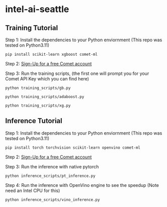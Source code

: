 # intel-ai-seattle

## Training Tutorial 

Step 1: Install the dependencies to your Python enviornment (This repo was tested on Python3.11)

```console
pip install scikit-learn xgboost comet-ml
```

Step 2: [Sign-Up for a free Comet account](https://www.comet.com/signup?utm_source=intel_ai_dev_summit&utm_medium=github&utm_content=readme)

Step 3: Run the training scripts, (the first one will prompt you for your Comet API Key which you can find here)

```console
python training_scripts/gb.py
```
```console
python training_scripts/adaboost.py
```
```console
python training_scripts/xg.py
```

## Inference Tutorial 

Step 1: Install the dependencies to your Python enviornment (This repo was tested on Python3.11)

```console
pip install torch torchvision scikit-learn openvino comet-ml
```

Step 2: [Sign-Up for a free Comet account](https://www.comet.com/signup?utm_source=intel_ai_dev_summit&utm_medium=github&utm_content=readme)

Step 3: Run the inference with native pytorch

```console
python inference_scripts/pt_inference.py
```

Step 4: Run the inference with OpenVino engine to see the speedup (Note need an Intel CPU for this)
```console
python inference_scripts/vino_inference.py
```

